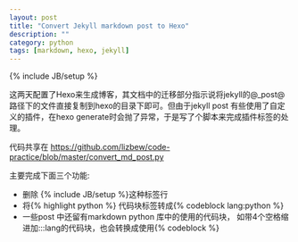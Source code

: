 ```yaml
---
layout: post
title: "Convert Jekyll markdown post to Hexo"
description: ""
category: python
tags: [markdown, hexo, jekyll]
---
```

{% include JB/setup %}

这两天配置了Hexo来生成博客，其文档中的迁移部分指示说将jekyll的@\_post@路径下的文件直接复制到hexo的目录下即可。但由于jekyll post 有些使用了自定义的插件，在hexo generate时会抛了异常，于是写了个脚本来完成插件标签的处理。

代码共享在 https://github.com/lizbew/code-practice/blob/master/convert_md_post.py

主要完成下面三个功能:

* 删除 \{\% include JB/setup \%\}这种标签行
* 将\{\% highlight python \%\} 代码块标签转成\{\% codeblock lang:python \%\}
* 一些post 中还留有markdown python 库中的使用的代码块， 如带4个空格缩进加:::lang的代码块，也会转换成使用\{\% codeblock \%\}

